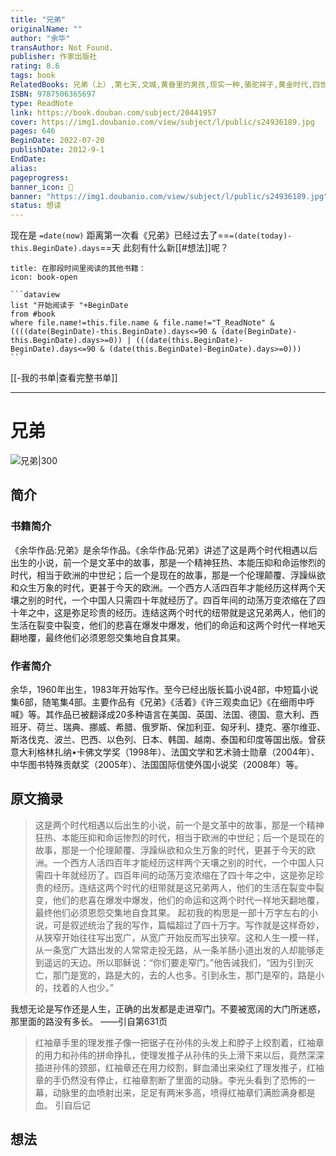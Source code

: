```yaml
---
title: "兄弟"
originalName: ""
author: "余华"
transAuthor: Not Found.
publisher: 作家出版社
rating: 8.6
tags: book
RelatedBooks: 兄弟（上）,第七天,文城,黄昏里的男孩,现实一种,骆驼祥子,黄金时代,四世同堂,兄弟（下）,战栗
ISBN: 9787506365697
type: ReadNote
link: https://book.douban.com/subject/20441957
cover: https://img1.doubanio.com/view/subject/l/public/s24936189.jpg
pages: 646
BeginDate: 2022-07-20
publishDate: 2012-9-1
EndDate:
alias:
pageprogress:
banner_icon: 📖
banner: "https://img1.doubanio.com/view/subject/l/public/s24936189.jpg"
status: 想读
---
```


现在是 `=date(now)`
距离第一次看《兄弟》已经过去了==`=(date(today)-this.BeginDate).days`==天
此刻有什么新[[#想法]]呢？
````ad-abstract
title: 在那段时间里阅读的其他书籍：
icon: book-open

```dataview
list "开始阅读于 "+BeginDate
from #book
where file.name!=this.file.name & file.name!="T_ReadNote" & ((((date(BeginDate)-this.BeginDate).days<=90 & (date(BeginDate)-this.BeginDate).days>=0)) | (((date(this.BeginDate)-BeginDate).days<=90 & (date(this.BeginDate)-BeginDate).days>=0)))
```
````
[[-我的书单|查看完整书单]]

---
# 兄弟

![兄弟|300](https://img1.doubanio.com/view/subject/l/public/s24936189.jpg)

## 简介
### 书籍简介

《余华作品:兄弟》是余华作品。《余华作品:兄弟》讲述了这是两个时代相遇以后出生的小说，前一个是文革中的故事，那是一个精神狂热、本能压抑和命运惨烈的时代，相当于欧洲的中世纪；后一个是现在的故事，那是一个伦理颠覆、浮躁纵欲和众生万象的时代，更甚于今天的欧洲。一个西方人活四百年才能经历这样两个天壤之别的时代，一个中国人只需四十年就经历了。四百年间的动荡万变浓缩在了四十年之中，这是弥足珍贵的经历。连结这两个时代的纽带就是这兄弟两人，他们的生活在裂变中裂变，他们的悲喜在爆发中爆发，他们的命运和这两个时代一样地天翻地覆，最终他们必须恩怨交集地自食其果。


### 作者简介

余华，1960年出生，1983年开始写作。至今已经出版长篇小说4部，中短篇小说集6部，随笔集4部。主要作品有《兄弟》《活着》《许三观卖血记》《在细雨中呼喊》等。其作品已被翻译成20多种语言在美国、英国、法国、德国、意大利、西班牙、荷兰、瑞典、挪威、希腊、俄罗斯、保加利亚、匈牙利、捷克、塞尔维亚、斯洛伐克、波兰、巴西、以色列、日本、韩国、越南、泰国和印度等国出版。曾获意大利格林扎纳•卡佛文学奖（1998年）、法国文学和艺术骑士勋章（2004年）、中华图书特殊贡献奖（2005年）、法国国际信使外国小说奖（2008年）等。


## 原文摘录
> 这是两个时代相遇以后出生的小说，前一个是文革中的故事，那是一个精神狂热、本能压抑和命运惨烈的时代，相当于欧洲的中世纪；后一个是现在的故事，那是一个伦理颠覆、浮躁纵欲和众生万象的时代，更甚于今天的欧洲。一个西方人活四百年才能经历这样两个天壤之别的时代，一个中国人只需四十年就经历了。四百年间的动荡万变浓缩在了四十年之中，这是弥足珍贵的经历。连结这两个时代的纽带就是这兄弟两人，他们的生活在裂变中裂变，他们的悲喜在爆发中爆发，他们的命运和这两个时代一样地天翻地覆，最终他们必须恩怨交集地自食其果。
 起初我的构思是一部十万字左右的小说，可是叙述统治了我的写作，篇幅超过了四十万字。写作就是这样奇妙，从狭窄开始往往写出宽广，从宽广开始反而写出狭窄。这和人生一模一样，从一条宽广大路出发的人常常走投无路，从一条羊肠小道出发的人却能够走到遥远的天边。所以耶稣说：“你们要走窄门。”他告诫我们，“因为引到灭亡，那门是宽的，路是大的，去的人也多。引到永生，那门是窄的，路是小的，找着的人也少。”

我想无论是写作还是人生，正确的出发都是走进窄门。不要被宽阔的大门所迷惑，那里面的路没有多长。
——引自第631页

> 红袖章手里的理发推子像一把锯子在孙伟的头发上和脖子上绞割着，红袖章的用力和孙伟的拼命挣扎，使理发推子从孙伟的头上滑下来以后，竟然深深插进孙伟的颈部，红袖章还在用力绞割，鲜血涌出来染红了理发推子，红袖章的手仍然没有停止，红袖章割断了里面的动脉。李光头看到了恐怖的一幕，动脉里的血喷射出来，足足有两米多高，喷得红袖章们满脸满身都是血。
引自后记

## 想法
